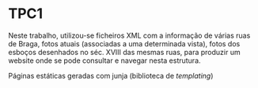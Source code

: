 # TPC1
Neste trabalho, utilizou-se ficheiros XML com a informação de várias ruas de Braga, fotos atuais (associadas a uma determinada vista), fotos dos esboços desenhados no séc. XVIII das mesmas ruas, para produzir um website onde se pode consultar e navegar nesta estrutura.

Páginas estáticas geradas com junja (biblioteca de _templating_)